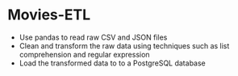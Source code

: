 # Movies-ETL
- Use pandas to read raw CSV and JSON files
- Clean and transform the raw data using techniques such as list comprehension and regular expression
- Load the transformed data to to a PostgreSQL database

